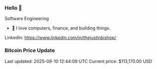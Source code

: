 ### Hello 🤙  

Software Engineering

- 🔭 I love computers, finance, and building things.
  
LinkedIn: https://www.linkedin.com/in/thejustinbishop/  






















































































































































































































































































































































































































































































































































































































































































































































































































































































































































































































































































### Bitcoin Price Update
Last updated: 2025-09-10 12:44:09 UTC
Current price: $113,170.00 USD
